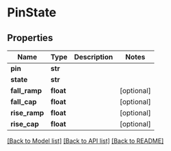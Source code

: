 # PinState

## Properties
Name | Type | Description | Notes
------------ | ------------- | ------------- | -------------
**pin** | **str** |  | 
**state** | **str** |  | 
**fall_ramp** | **float** |  | [optional] 
**fall_cap** | **float** |  | [optional] 
**rise_ramp** | **float** |  | [optional] 
**rise_cap** | **float** |  | [optional] 

[[Back to Model list]](../README.md#documentation-for-models) [[Back to API list]](../README.md#documentation-for-api-endpoints) [[Back to README]](../README.md)



